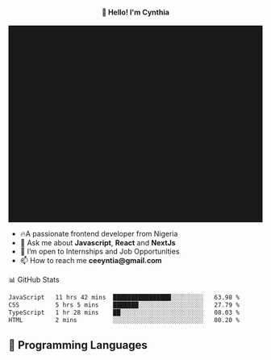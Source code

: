 <h4 align="center">👋 Hello! I'm Cynthia</h4>

<hr style="height:10%; margin-left:0; margin-right:0;" />

<div align="left">
  <ul>
  <li>🔥A passionate frontend developer from Nigeria</li>
  <li>💬 Ask me about <strong>Javascript</strong>, <strong>React</strong> and <strong> NextJs</strong></li>
  <li>👯 I’m open to Internships and Job Opportunities</li>
  <li>📫 How to reach me <strong>ceeyntia@gmail.com</strong></li>
</ul>
</div
  
## 📊 GitHub Stats

<!--START_SECTION:waka-->

```txt
JavaScript   11 hrs 42 mins  ████████████████░░░░░░░░░   63.98 %
CSS          5 hrs 5 mins    ███████░░░░░░░░░░░░░░░░░░   27.79 %
TypeScript   1 hr 28 mins    ██░░░░░░░░░░░░░░░░░░░░░░░   08.03 %
HTML         2 mins          ░░░░░░░░░░░░░░░░░░░░░░░░░   00.20 %
```

<!--END_SECTION:waka-->

## 💬 Programming Languages

<!--START_SECTION:languages-->
<!--END_SECTION:languages-->
